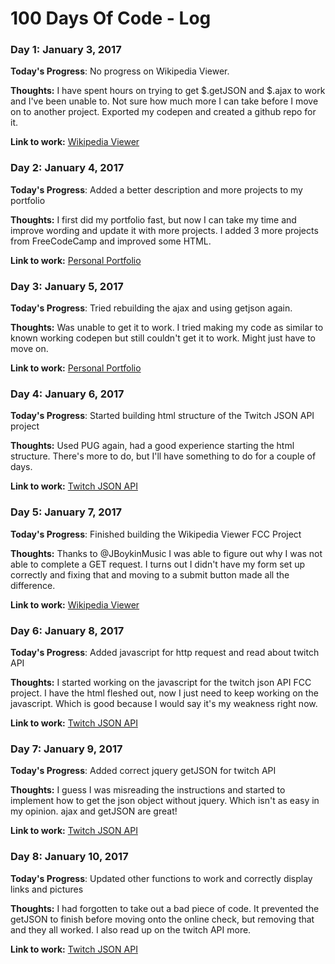 # 100 Days Of Code - Log

### Day 1: January 3, 2017

**Today's Progress**: No progress on Wikipedia Viewer.

**Thoughts:** I have spent hours on trying to get $.getJSON and $.ajax to work and I've been unable to. Not sure how much more I can take before I move on to another project. Exported my codepen and created a github repo for it.

**Link to work:** [Wikipedia Viewer](http://codepen.io/janttaylor/full/LRQVKm/)

### Day 2: January 4, 2017

**Today's Progress**: Added a better description and more projects to my portfolio

**Thoughts:** I first did my portfolio fast, but now I can take my time and improve wording and update it with more projects. I added 3 more projects from FreeCodeCamp and improved some HTML.

**Link to work:** [Personal Portfolio](http://codepen.io/janttaylor/full/LNoRpK/)

### Day 3: January 5, 2017

**Today's Progress**: Tried rebuilding the ajax and using getjson again.

**Thoughts:** Was unable to get it to work. I tried making my code as similar to known working codepen but still couldn't get it to work. Might just have to move on.

**Link to work:** [Personal Portfolio](http://codepen.io/janttaylor/full/LNoRpK/)

### Day 4: January 6, 2017

**Today's Progress**: Started building html structure of the Twitch JSON API project

**Thoughts:** Used PUG again, had a good experience starting the html structure. There's more to do, but I'll have something to do for a couple of days.

**Link to work:** [Twitch JSON API](http://codepen.io/janttaylor/full/PWqjmj)

### Day 5: January 7, 2017

**Today's Progress**: Finished building the Wikipedia Viewer FCC Project

**Thoughts:** Thanks to @JBoykinMusic I was able to figure out why I was not able to complete a GET request. I turns out I didn't have my form set up correctly and fixing that and moving to a submit button made all the difference.

**Link to work:** [Wikipedia Viewer](http://codepen.io/janttaylor/full/LRQVKm/)

### Day 6: January 8, 2017

**Today's Progress**: Added javascript for http request and read about twitch API

**Thoughts:** I started working on the javascript for the twitch json API FCC project. I have the html fleshed out, now I just need to keep working on the javascript. Which is good because I would say it's my weakness right now.

**Link to work:** [Twitch JSON API](http://codepen.io/janttaylor/full/PWqjmj)

### Day 7: January 9, 2017

**Today's Progress**: Added correct jquery getJSON for twitch API

**Thoughts:** I guess I was misreading the instructions and started to implement how to get the json object without jquery. Which isn't as easy in my opinion. ajax and getJSON are great!

**Link to work:** [Twitch JSON API](http://codepen.io/janttaylor/full/PWqjmj)

### Day 8: January 10, 2017

**Today's Progress**: Updated other functions to work and correctly display links and pictures

**Thoughts:** I had forgotten to take out a bad piece of code. It prevented the getJSON to finish before moving onto the online check, but removing that and they all worked. I also read up on the twitch API more.

**Link to work:** [Twitch JSON API](http://codepen.io/janttaylor/full/PWqjmj)